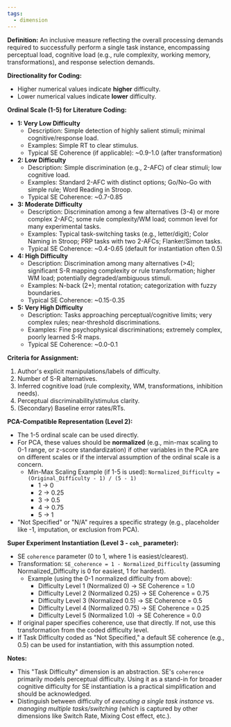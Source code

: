 ```yaml
---
tags:
  - dimension
---
```


**Definition:** An inclusive measure reflecting the overall processing demands required to successfully perform a single task instance, encompassing perceptual load, cognitive load (e.g., rule complexity, working memory, transformations), and response selection demands.

**Directionality for Coding:**
*   Higher numerical values indicate **higher** difficulty.
*   Lower numerical values indicate **lower** difficulty.

**Ordinal Scale (1-5) for Literature Coding:**

*   **1: Very Low Difficulty**
    *   Description: Simple detection of highly salient stimuli; minimal cognitive/response load.
    *   Examples: Simple RT to clear stimulus.
    *   Typical SE Coherence (if applicable): ~0.9-1.0 (after transformation)
*   **2: Low Difficulty**
    *   Description: Simple discrimination (e.g., 2-AFC) of clear stimuli; low cognitive load.
    *   Examples: Standard 2-AFC with distinct options; Go/No-Go with simple rule; Word Reading in Stroop.
    *   Typical SE Coherence: ~0.7-0.85
*   **3: Moderate Difficulty**
    *   Description: Discrimination among a few alternatives (3-4) or more complex 2-AFC; some rule complexity/WM load; common level for many experimental tasks.
    *   Examples: Typical task-switching tasks (e.g., letter/digit); Color Naming in Stroop; PRP tasks with two 2-AFCs; Flanker/Simon tasks.
    *   Typical SE Coherence: ~0.4-0.65 (default for instantiation often 0.5)
*   **4: High Difficulty**
    *   Description: Discrimination among many alternatives (>4); significant S-R mapping complexity or rule transformation; higher WM load; potentially degraded/ambiguous stimuli.
    *   Examples: N-back (2+); mental rotation; categorization with fuzzy boundaries.
    *   Typical SE Coherence: ~0.15-0.35
*   **5: Very High Difficulty**
    *   Description: Tasks approaching perceptual/cognitive limits; very complex rules; near-threshold discriminations.
    *   Examples: Fine psychophysical discriminations; extremely complex, poorly learned S-R maps.
    *   Typical SE Coherence: ~0.0-0.1

**Criteria for Assignment:**
1.  Author's explicit manipulations/labels of difficulty.
2.  Number of S-R alternatives.
3.  Inferred cognitive load (rule complexity, WM, transformations, inhibition needs).
4.  Perceptual discriminability/stimulus clarity.
5.  (Secondary) Baseline error rates/RTs.

**PCA-Compatible Representation (Level 2):**
*   The 1-5 ordinal scale can be used directly.
*   For PCA, these values should be **normalized** (e.g., min-max scaling to 0-1 range, or z-score standardization) if other variables in the PCA are on different scales or if the interval assumption of the ordinal scale is a concern.
    *   Min-Max Scaling Example (if 1-5 is used): `Normalized_Difficulty = (Original_Difficulty - 1) / (5 - 1)`
        *   1 -> 0
        *   2 -> 0.25
        *   3 -> 0.5
        *   4 -> 0.75
        *   5 -> 1
*   "Not Specified" or "N/A" requires a specific strategy (e.g., placeholder like -1, imputation, or exclusion from PCA).

**Super Experiment Instantiation (Level 3 - `coh_` parameter):**
*   SE `coherence` parameter (0 to 1, where 1 is easiest/clearest).
*   Transformation: `SE_coherence = 1 - Normalized_Difficulty` (assuming Normalized_Difficulty is 0 for easiest, 1 for hardest).
    *   Example (using the 0-1 normalized difficulty from above):
        *   Difficulty Level 1 (Normalized 0) -> SE Coherence = 1.0
        *   Difficulty Level 2 (Normalized 0.25) -> SE Coherence = 0.75
        *   Difficulty Level 3 (Normalized 0.5) -> SE Coherence = 0.5
        *   Difficulty Level 4 (Normalized 0.75) -> SE Coherence = 0.25
        *   Difficulty Level 5 (Normalized 1.0) -> SE Coherence = 0.0
*   If original paper specifies coherence, use that directly. If not, use this transformation from the coded difficulty level.
*   If Task Difficulty coded as "Not Specified," a default SE coherence (e.g., 0.5) can be used for instantiation, with this assumption noted.

**Notes:**
*   This "Task Difficulty" dimension is an abstraction. SE's `coherence` primarily models perceptual difficulty. Using it as a stand-in for broader cognitive difficulty for SE instantiation is a practical simplification and should be acknowledged.
*   Distinguish between difficulty of *executing a single task instance* vs. *managing multiple tasks/switching* (which is captured by other dimensions like Switch Rate, Mixing Cost effect, etc.).
